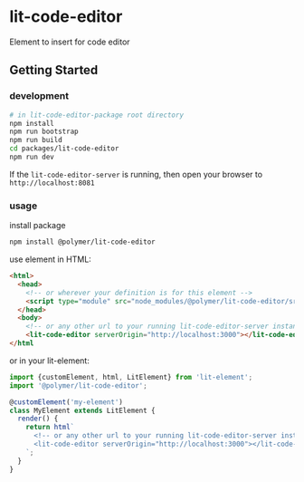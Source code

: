 # lit-code-editor
Element to insert for code editor

## Getting Started
### development
```sh
# in lit-code-editor-package root directory
npm install
npm run bootstrap
npm run build
cd packages/lit-code-editor
npm run dev
```

If the `lit-code-editor-server` is running, then open your browser to
`http://localhost:8081`

### usage
install package
```sh
npm install @polymer/lit-code-editor
```
use element in HTML:
```html
<html>
  <head>
    <!-- or wherever your definition is for this element -->
    <script type="module" src="node_modules/@polymer/lit-code-editor/src/lit-code-editor.js"></script>
  </head>
  <body>
    <!-- or any other url to your running lit-code-editor-server instance -->
    <lit-code-editor serverOrigin="http://localhost:3000"></lit-code-editor>
</html
```
or in your lit-element:
```ts
import {customElement, html, LitElement} from 'lit-element';
import '@polymer/lit-code-editor';

@customElement('my-element')
class MyElement extends LitElement {
  render() {
    return html`
      <!-- or any other url to your running lit-code-editor-server instance -->
      <lit-code-editor serverOrigin="http://localhost:3000"></lit-code-editor>
    `;
  }
}
```